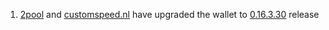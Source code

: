 1. [2pool](https://2pool.sugarchain.org/) and [customspeed.nl](http://pool.customspeed.nl/) have upgraded the wallet to [0.16.3.30](https://github.com/sugarchain-project/sugarchain/releases/tag/v0.16.3.30-moonlight) release
